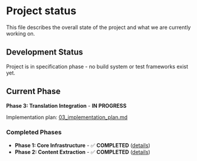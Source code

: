 # Project status

This file describes the overall state of the project and what we are currently working on.

## Development Status

Project is in specification phase - no build system or test frameworks exist yet.

## Current Phase

**Phase 3: Translation Integration** - **IN PROGRESS**

Implementation plan: [03_implementation_plan.md](03_implementation_plan.md)

### Completed Phases
- **Phase 1: Core Infrastructure** - ✅ **COMPLETED** ([details](01_implementation_plan.md))
- **Phase 2: Content Extraction** - ✅ **COMPLETED** ([details](02_implementation_plan.md))
